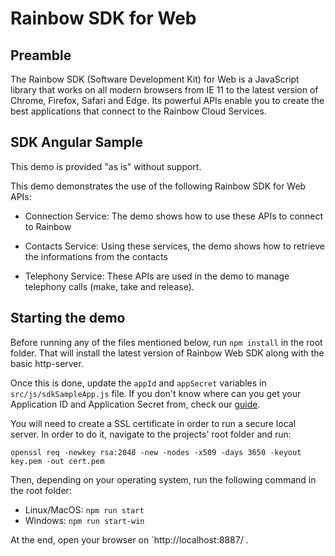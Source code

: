 # Rainbow SDK for Web

Preamble
--------
The Rainbow SDK (Software Development Kit) for Web is a JavaScript library that works on all modern browsers from IE 11 to the latest version of Chrome, Firefox, Safari and Edge. Its powerful APIs enable you to create the best applications that connect to the Rainbow Cloud Services.

SDK Angular Sample
------------------

This demo is provided "as is" without support.

This demo demonstrates the use of the following Rainbow SDK for Web APIs:

- Connection Service: The demo shows how to use these APIs to connect to Rainbow

- Contacts Service: Using these services, the demo shows how to retrieve the informations from the contacts

- Telephony Service: These APIs are used in the demo to manage telephony calls (make, take and release).

Starting the demo
-----------------

Before running any of the files mentioned below, run `npm install` in the root folder. That will install the latest version of Rainbow Web SDK along with the basic http-server.

Once this is done, update the `appId` and `appSecret` variables in `src/js/sdkSampleApp.js` file. If you don't know where can you get your Application ID and Application Secret from, check our [guide](https://hub.openrainbow.com/#/documentation/doc/sdk/web/guides/Adding_id_and_secret_key).

You will need to create a SSL certificate in order to run a secure local server. In order to do it, navigate to the projects' root folder and run:

`openssl req -newkey rsa:2048 -new -nodes -x509 -days 3650 -keyout key.pem -out cert.pem`

Then, depending on your operating system, run the following command in the root folder:
- Linux/MacOS: `npm run start`
- Windows: `npm run start-win`

At the end, open your browser on `http://localhost:8887/ .
